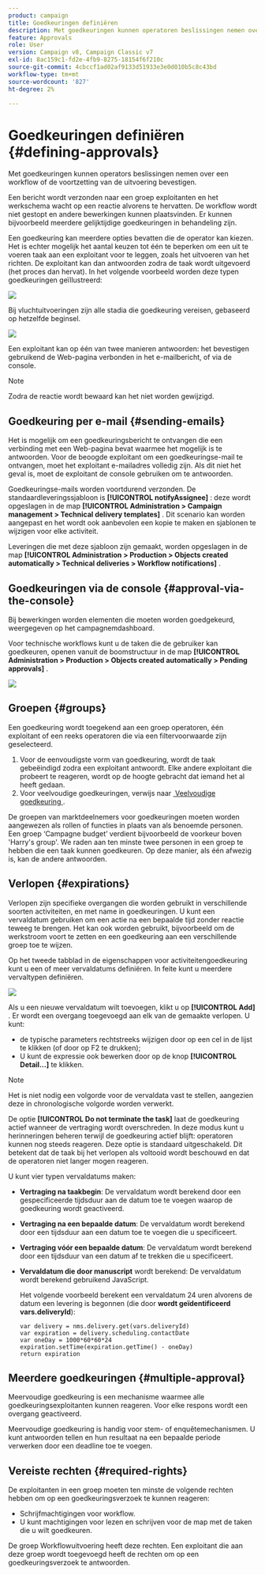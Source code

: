 ```yaml
---
product: campaign
title: Goedkeuringen definiëren
description: Met goedkeuringen kunnen operatoren beslissingen nemen over een workflow of de voortzetting van de uitvoering ervan bevestigen
feature: Approvals
role: User
version: Campaign v8, Campaign Classic v7
exl-id: 8ac159c1-fd2e-4fb9-8275-18154f6f210c
source-git-commit: 4cbccf1ad02af9133d51933e3e0d010b5c8c43bd
workflow-type: tm+mt
source-wordcount: '827'
ht-degree: 2%

---
```


# Goedkeuringen definiëren {#defining-approvals}



Met goedkeuringen kunnen operators beslissingen nemen over een workflow of de voortzetting van de uitvoering bevestigen.

Een bericht wordt verzonden naar een groep exploitanten en het werkschema wacht op een reactie alvorens te hervatten. De workflow wordt niet gestopt en andere bewerkingen kunnen plaatsvinden. Er kunnen bijvoorbeeld meerdere gelijktijdige goedkeuringen in behandeling zijn.

Een goedkeuring kan meerdere opties bevatten die de operator kan kiezen. Het is echter mogelijk het aantal keuzen tot één te beperken om een uit te voeren taak aan een exploitant voor te leggen, zoals het uitvoeren van het richten. De exploitant kan dan antwoorden zodra de taak wordt uitgevoerd (het proces dan hervat). In het volgende voorbeeld worden deze typen goedkeuringen geïllustreerd:

![](assets/validation-1.png)

Bij vluchtuitvoeringen zijn alle stadia die goedkeuring vereisen, gebaseerd op hetzelfde beginsel.

![](assets/validation-1-in-op.png)

Een exploitant kan op één van twee manieren antwoorden: het bevestigen gebruikend de Web-pagina verbonden in het e-mailbericht, of via de console.

>[!NOTE]
>
>Zodra de reactie wordt bewaard kan het niet worden gewijzigd.

## Goedkeuring per e-mail {#sending-emails}

Het is mogelijk om een goedkeuringsbericht te ontvangen die een verbinding met een Web-pagina bevat waarmee het mogelijk is te antwoorden. Voor de beoogde exploitant om een goedkeuringse-mail te ontvangen, moet het exploitant e-mailadres volledig zijn. Als dit niet het geval is, moet de exploitant de console gebruiken om te antwoorden.

Goedkeuringse-mails worden voortdurend verzonden. De standaardleveringssjabloon is **[!UICONTROL notifyAssignee]** : deze wordt opgeslagen in de map **[!UICONTROL Administration > Campaign management > Technical delivery templates]** . Dit scenario kan worden aangepast en het wordt ook aanbevolen een kopie te maken en sjablonen te wijzigen voor elke activiteit.

Leveringen die met deze sjabloon zijn gemaakt, worden opgeslagen in de map **[!UICONTROL Administration > Production > Objects created automatically > Technical deliveries > Workflow notifications]** .

## Goedkeuringen via de console {#approval-via-the-console}

Bij bewerkingen worden elementen die moeten worden goedgekeurd, weergegeven op het campagnemdashboard.

Voor technische workflows kunt u de taken die de gebruiker kan goedkeuren, openen vanuit de boomstructuur in de map **[!UICONTROL Administration > Production > Objects created automatically > Pending approvals]** .

![](assets/validation-node.png)

## Groepen {#groups}

Een goedkeuring wordt toegekend aan een groep operatoren, één exploitant of een reeks operatoren die via een filtervoorwaarde zijn geselecteerd.

1. Voor de eenvoudigste vorm van goedkeuring, wordt de taak gebeëindigd zodra een exploitant antwoordt. Elke andere exploitant die probeert te reageren, wordt op de hoogte gebracht dat iemand het al heeft gedaan.
1. Voor veelvoudige goedkeuringen, verwijs naar [&#x200B; Veelvoudige goedkeuring &#x200B;](#multiple-approval).

De groepen van marktdeelnemers voor goedkeuringen moeten worden aangewezen als rollen of functies in plaats van als benoemde personen. Een groep ‘Campagne budget’ verdient bijvoorbeeld de voorkeur boven &#39;Harry&#39;s group&#39;. We raden aan ten minste twee personen in een groep te hebben die een taak kunnen goedkeuren. Op deze manier, als één afwezig is, kan de andere antwoorden.

## Verlopen {#expirations}

Verlopen zijn specifieke overgangen die worden gebruikt in verschillende soorten activiteiten, en met name in goedkeuringen. U kunt een vervaldatum gebruiken om een actie na een bepaalde tijd zonder reactie teweeg te brengen. Het kan ook worden gebruikt, bijvoorbeeld om de werkstroom voort te zetten en een goedkeuring aan een verschillende groep toe te wijzen.

Op het tweede tabblad in de eigenschappen voor activiteitengoedkeuring kunt u een of meer vervaldatums definiëren. In feite kunt u meerdere vervaltypen definiëren.

![](assets/expiration.png)

Als u een nieuwe vervaldatum wilt toevoegen, klikt u op **[!UICONTROL Add]** . Er wordt een overgang toegevoegd aan elk van de gemaakte verlopen. U kunt:

* de typische parameters rechtstreeks wijzigen door op een cel in de lijst te klikken (of door op F2 te drukken);
* U kunt de expressie ook bewerken door op de knop **[!UICONTROL Detail...]** te klikken.

>[!NOTE]
>
>Het is niet nodig een volgorde voor de vervaldata vast te stellen, aangezien deze in chronologische volgorde worden verwerkt.

De optie **[!UICONTROL Do not terminate the task]** laat de goedkeuring actief wanneer de vertraging wordt overschreden. In deze modus kunt u herinneringen beheren terwijl de goedkeuring actief blijft: operatoren kunnen nog steeds reageren. Deze optie is standaard uitgeschakeld. Dit betekent dat de taak bij het verlopen als voltooid wordt beschouwd en dat de operatoren niet langer mogen reageren.

U kunt vier typen vervaldatums maken:

* **Vertraging na taakbegin**: De vervaldatum wordt berekend door een gespecificeerde tijdsduur aan de datum toe te voegen waarop de goedkeuring wordt geactiveerd.
* **Vertraging na een bepaalde datum**: De vervaldatum wordt berekend door een tijdsduur aan een datum toe te voegen die u specificeert.
* **Vertraging vóór een bepaalde datum**: De vervaldatum wordt berekend door een tijdsduur van een datum af te trekken die u specificeert.
* **Vervaldatum die door manuscript** wordt berekend: De vervaldatum wordt berekend gebruikend JavaScript.

  Het volgende voorbeeld berekent een vervaldatum 24 uren alvorens de datum een levering is begonnen (die door **wordt geïdentificeerd vars.deliveryId**):

  ```
  var delivery = nms.delivery.get(vars.deliveryId)
  var expiration = delivery.scheduling.contactDate
  var oneDay = 1000*60*60*24
  expiration.setTime(expiration.getTime() - oneDay)
  return expiration
  ```

## Meerdere goedkeuringen {#multiple-approval}

Meervoudige goedkeuring is een mechanisme waarmee alle goedkeuringsexploitanten kunnen reageren. Voor elke respons wordt een overgang geactiveerd.

Meervoudige goedkeuring is handig voor stem- of enquêtemechanismen. U kunt antwoorden tellen en hun resultaat na een bepaalde periode verwerken door een deadline toe te voegen.

## Vereiste rechten {#required-rights}

De exploitanten in een groep moeten ten minste de volgende rechten hebben om op een goedkeuringsverzoek te kunnen reageren:

* Schrijfmachtigingen voor workflow.
* U kunt machtigingen voor lezen en schrijven voor de map met de taken die u wilt goedkeuren.

De groep Workflowuitvoering heeft deze rechten. Een exploitant die aan deze groep wordt toegevoegd heeft de rechten om op een goedkeuringsverzoek te antwoorden.
